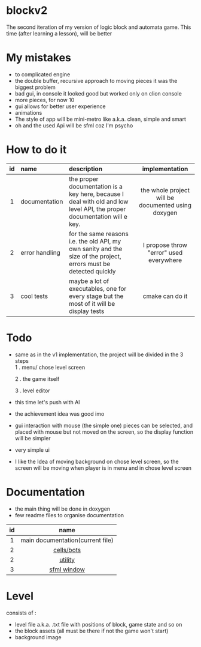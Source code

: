 # blockv2

The second iteration of my version of logic block and automata game. This time (after learning a lesson), will be better


# My mistakes

- to complicated engine
- the double buffer, recursive approach to moving pieces it was the biggest problem
- bad gui, in console it looked good but worked only on clion console
- more pieces, for now 10
- gui allows for better user experience
- animations
- The style of app will be mini-metro like a.k.a. clean, simple and smart
- oh and the used Api will be sfml coz I'm psycho

# How to do it 

| id | name | description | implementation |
|:---:| :---| :--- | :---:|
| 1  |documentation|the proper documentation is a key here, because I deal with old and low level API, the proper documentation will e key.| the whole project will be documented using doxygen|
| 2  |error handling| for the same reasons i.e. the old API, my own sanity and the size of the project, errors must be detected quickly | I propose throw "error" used everywhere|
| 3  |cool tests| maybe a lot of executables, one for every stage but the most of it will be display tests | cmake can do it |


# Todo 

- same as in the v1 implementation, the project will be divided  in the 3 steps   
    1 . menu/ chose level screen 
  
    2 . the game itself 
   
    3 . level editor
  
- this time let's push with AI
- the achievement idea was good imo 
- gui interaction with mouse (the simple one) pieces can be selected, and placed  with mouse but not moved on the screen, so the display function will be simpler 
- very simple ui
- I like the Idea of moving background on chose level screen, so the screen will be moving when player is in menu and in chose level screen   

# Documentation
- the main thing will be done in doxygen
- few readme files to organise documentation


| id | name |
| :---: |:---:|
| 1 | main documentation(current file)|
| 2 | [cells/bots](bots/game_of_block.md)|
| 2 | [utility](utility/README.md)|
| 3 | [sfml window](sfml_window/window.md)

# Level 

consists of :
- level file a.k.a. .txt file with positions of block,
game state and so on 
- the block assets (all must be there if not the game won't start)
- background image 